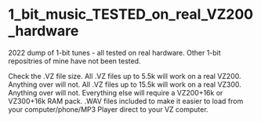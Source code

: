 # 1_bit_music_TESTED_on_real_VZ200_hardware
2022 dump of 1-bit tunes - all tested on real hardware.  Other 1-bit repositries of mine have not been tested.

Check the .VZ file size.
All .VZ files up to 5.5k will work on a real VZ200. Anything over will not.
All .VZ files up to 15.5k will work on a real VZ300. Anything over will not.
Everything else will require a VZ200+16k or VZ300+16k RAM pack.
.WAV files included to make it easier to load from your computer/phone/MP3 Player direct to your VZ computer.
